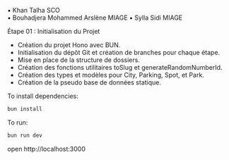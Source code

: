 ▪︎ Khan Talha SCO  
▪︎ Bouhadjera Mohammed Arslène MIAGE
▪︎ Sylla Sidi MIAGE

Étape 01 : Initialisation du Projet

- Création du projet Hono avec BUN.
- Initialisation du dépôt Git et création de branches pour chaque étape.
- Mise en place de la structure de dossiers.
- Création des fonctions utilitaires toSlug et generateRandomNumberId.
- Création des types et modèles pour City, Parking, Spot, et Park.
- Création de la pseudo base de données statique.


To install dependencies:
```sh
bun install
```

To run:
```sh
bun run dev
```

open http://localhost:3000
